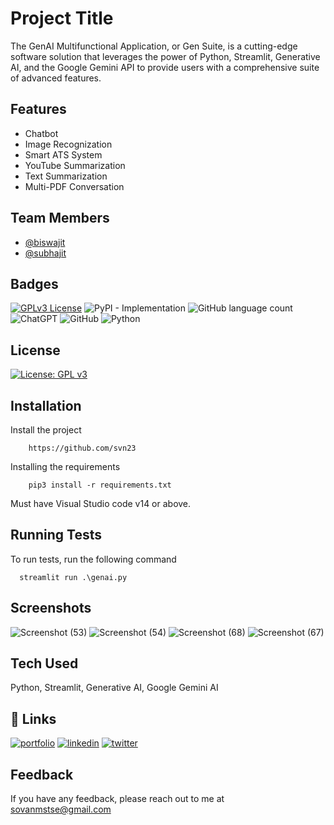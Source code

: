 
# Project Title

The GenAI Multifunctional Application, or Gen Suite, is a cutting-edge 
software solution that leverages the power of Python, Streamlit, Generative AI, and the 
Google Gemini API to provide users with a comprehensive suite of advanced features. 



## Features

- Chatbot
- Image Recognization
- Smart ATS System
- YouTube Summarization
- Text Summarization
- Multi-PDF Conversation


## Team Members

- [@biswajit](https://github.com/Biswajit-Mohapatra2)
- [@subhajit](https://github.com/subhajet) 
## Badges

[![GPLv3 License](https://img.shields.io/badge/License-GPL%20v3-yellow.svg)](https://opensource.org/licenses/)
![PyPI - Implementation](https://img.shields.io/pypi/implementation/:packageName)
![GitHub language count](https://img.shields.io/github/languages/count/svn23/Gen-AI)
![ChatGPT](https://img.shields.io/badge/chatGPT-74aa9c?style=for-the-badge&logo=openai&logoColor=white)
![GitHub](https://img.shields.io/badge/github-%23121011.svg?style=for-the-badge&logo=github&logoColor=white)
![Python](https://img.shields.io/badge/python-3670A0?style=for-the-badge&logo=python&logoColor=ffdd54)



## License

[![License: GPL v3](https://img.shields.io/badge/License-GPLv3-blue.svg)](https://www.gnu.org/licenses/gpl-3.0)

## Installation

Install the project

```linux
    https://github.com/svn23
```

Installing the requirements

```
    pip3 install -r requirements.txt
```

Must have Visual Studio code v14 or above.


  
## Running Tests

To run tests, run the following command

```terminal
  streamlit run .\genai.py
```
## Screenshots
![Screenshot (53)](https://github.com/svn23/Gen-AI/assets/102777649/595680f7-4d14-42e1-998e-0dd8c42e01b0)
![Screenshot (54)](https://github.com/svn23/Gen-AI/assets/102777649/72a21179-6864-4d0f-8bd0-144891850337)
![Screenshot (68)](https://github.com/svn23/Gen-AI/assets/102777649/267d2e02-375a-4854-adfe-69448a90ec60)
![Screenshot (67)](https://github.com/svn23/Gen-AI/assets/102777649/08f799b0-d979-4ce0-be2d-a30c53dcf5b1)

## Tech Used

Python, Streamlit, Generative AI, Google Gemini AI



## 🔗 Links
[![portfolio](https://img.shields.io/badge/my_portfolio-000?style=for-the-badge&logo=ko-fi&logoColor=white)](https://sovanmstse.wixsite.com/mysite)
[![linkedin](https://img.shields.io/badge/linkedin-0A66C2?style=for-the-badge&logo=linkedin&logoColor=white)](https://www.linkedin.com/in/sovan-sen-23dec/)
[![twitter](https://img.shields.io/badge/twitter-1DA1F2?style=for-the-badge&logo=twitter&logoColor=white)](https://twitter.com/SovanSen23)


## Feedback

If you have any feedback, please reach out to me at sovanmstse@gmail.com

